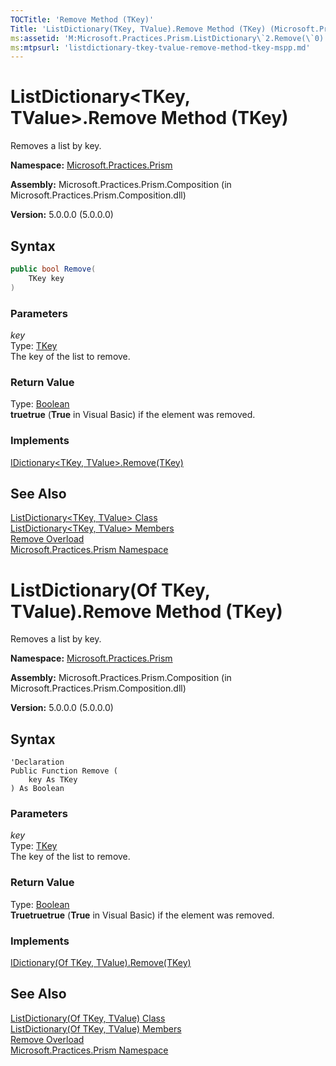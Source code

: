 ```yaml
---
TOCTitle: 'Remove Method (TKey)'
Title: 'ListDictionary(TKey, TValue).Remove Method (TKey) (Microsoft.Practices.Prism)'
ms:assetid: 'M:Microsoft.Practices.Prism.ListDictionary\`2.Remove(\`0)'
ms:mtpsurl: 'listdictionary-tkey-tvalue-remove-method-tkey-mspp.md'
---
```


# ListDictionary&lt;TKey, TValue&gt;.Remove Method (TKey)

Removes a list by key.

**Namespace:** [Microsoft.Practices.Prism](/patterns-practices/reference/mspp-namespace)

**Assembly:** Microsoft.Practices.Prism.Composition (in Microsoft.Practices.Prism.Composition.dll)

**Version:** 5.0.0.0 (5.0.0.0)

## Syntax

```C#
public bool Remove(
	TKey key
)
```

### Parameters

_key_  
Type: [TKey](/patterns-practices/reference/listdictionary-tkey-tvalue-class-mspp)  
The key of the list to remove.

### Return Value

Type: [Boolean](http://msdn.microsoft.com/en-us/library/a28wyd50)  
**truetrue** (**True** in Visual Basic) if the element was removed.

### Implements

[IDictionary&lt;TKey, TValue&gt;.Remove(TKey)](http://msdn.microsoft.com/en-us/library/k8s489f0)

## See Also

[ListDictionary&lt;TKey, TValue&gt; Class](/patterns-practices/reference/listdictionary-tkey-tvalue-class-mspp)<br/>
[ListDictionary&lt;TKey, TValue&gt; Members](/patterns-practices/reference/listdictionary-tkey-tvalue-members-mspp)<br/>
[Remove Overload](/patterns-practices/reference/listdictionary-tkey-tvalue-remove-method-mspp)<br/>
[Microsoft.Practices.Prism Namespace](/patterns-practices/reference/mspp-namespace)<br/>

# ListDictionary(Of TKey, TValue).Remove Method (TKey)

Removes a list by key.

**Namespace:** [Microsoft.Practices.Prism](/patterns-practices/reference/mspp-namespace)

**Assembly:** Microsoft.Practices.Prism.Composition (in Microsoft.Practices.Prism.Composition.dll)

**Version:** 5.0.0.0 (5.0.0.0)

## Syntax

```VB
'Declaration
Public Function Remove ( 
	key As TKey
) As Boolean
```

### Parameters

_key_  
Type: [TKey](/patterns-practices/reference/listdictionary-tkey-tvalue-class-mspp)  
The key of the list to remove.

### Return Value

Type: [Boolean](http://msdn.microsoft.com/en-us/library/a28wyd50)  
**Truetruetrue** (**True** in Visual Basic) if the element was removed.

### Implements

[IDictionary(Of TKey, TValue).Remove(TKey)](http://msdn.microsoft.com/en-us/library/k8s489f0)

## See Also

[ListDictionary(Of TKey, TValue) Class](/patterns-practices/reference/listdictionary-tkey-tvalue-class-mspp)<br/>
[ListDictionary(Of TKey, TValue) Members](/patterns-practices/reference/listdictionary-tkey-tvalue-members-mspp)<br/>
[Remove Overload](/patterns-practices/reference/listdictionary-tkey-tvalue-remove-method-mspp)<br/>
[Microsoft.Practices.Prism Namespace](/patterns-practices/reference/mspp-namespace)<br/>